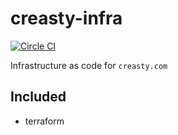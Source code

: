 creasty-infra
=============

[![Circle CI](https://circleci.com/gh/creasty/creasty-infra.svg?style=shield&circle-token=4b0ce7202d98c3adf636dffb5234dc0b105f41b4)](https://circleci.com/gh/creasty/creasty-infra)

Infrastructure as code for `creasty.com`


Included
--------

- terraform
